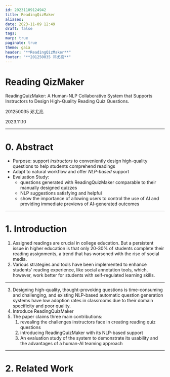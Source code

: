 ```yaml
---
id: 20231109124942
title: ReadingQizMaker
aliases: 
date: 2023-11-09 12:49
draft: false
tags: 
marp: true
paginate: true
theme: gaia
header: "**ReadingQizMaker**"
footer: "**201250035 邓尤亮**"
---
```


<!-- _class: invert -->

# Reading QizMaker

ReadingQuizMaker: A Human-NLP Collaborative System that Supports Instructors to Design High-Quality Reading Quiz Questions.

201250035 邓尤亮

2023.11.10

---
# 0. Abstract

- Purpose: support *instructors* to conveniently design high-quality questions to help students comprehend readings
- Adapt to natural workflow and offer *NLP-based* support
- Evaluation Study: 
	- questions generated with ReadingQuizMaker comparable to their manually designed quizzes
	- NLP suggestions satisfying and helpful
	- show the importance of allowing users to control the use of AI and providing immediate previews of AI-generated outcomes​

---

# 1. Introduction


<!-- 
指定阅读材料在大学教育中至关重要，被认为有益于学习活动和课堂讨论。服从性低的问题：高等教育中一个长期存在的问题是，只有 20-30% 的学生完成阅读作业，随着社交媒体的兴起，这一趋势变得更加恶化。 

支持学术阅读：已经实施了各种策略和工具来增强学生的阅读体验，例如社交注释工具，但对于具有自我调节学习技能的学生来说效果更好。
-->

1. Assigned readings are crucial in college education. But a persistent issue in higher education is that only 20-30% of students complete their reading assignments, a trend that has worsened with the rise of social media.
2. Various strategies and tools have been implemented to enhance students' reading experience, like social annotation tools, which, however, work better for students with self-regulated learning skills.

---

<!-- 
设计高质量、发人深省的问题既耗时又具有挑战性，而现有的基于 NLP 的自动问题生成系统由于其领域特殊性和质量较差，在课堂上的采用率较低。

揭示教师在创建阅读测验问题时面临的挑战，介绍 ReadingQuizMaker 及其基于 NLP 的支持，以及评估该系统以展示其可用性和人机协作方法的优势​​。
-->
3. Designing high-quality, thought-provoking questions is time-consuming and challenging, and existing NLP-based automatic question generation systems have low adoption rates in classrooms due to their domain specificity and poor quality.
4. Introduce ReadingQuizMaker
5. The paper claims three main contributions: 
	1. revealing the challenges instructors face in creating reading quiz questions
	2. introducing ReadingQuizMaker with its NLP-based support
	3. An evaluation study of the system to demonstrate its usability and the advantages of a human-AI teaming approach​

---

# 2. Related Work

